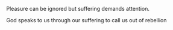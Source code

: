 Pleasure can be ignored but suffering demands attention.

God speaks to us through our suffering to call us out of rebellion 